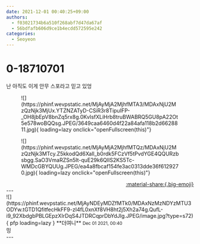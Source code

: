 ```yaml
---
date: 2021-12-01 00:40:25+09:00
authors:
  - f03021734b6a510f268abf7d47da67af
  - 56bdfafb606d9ce1b4ecdd572595e242
categories:
  - Seoyeon
---
```


# 0-18710701

<div class="post-container" markdown="1">
<div class="content-container md-sidebar__scrollwrap" markdown="1">

난 아직도 이게 안무 스포라고 믿고 있엉
<figure markdown="1">
![](https://phinf.wevpstatic.net/MjAyMjA2MjhfMTA3/MDAxNjU2MzQzNjk3MjUx.YTZNZATyD-CSiR3r8TipuIFP-_OH8jbEpV8bnZq5rx8g.0KvIsfXLiHrb8truBWABRQ5GU8pA22Ot5e578woBQQsg.JPEG/3649caa6460d4f22a84afa118b2d6628811.jpg){ loading=lazy onclick="openFullscreen(this)"}
</figure>

<figure markdown="1">
![](https://phinf.wevpstatic.net/MjAyMjA2MjhfMTQz/MDAxNjU2MzQzNjk3MTcy.Z5kkodQd6XaIl_b0rdk5FCzVf5tPvdYGE4QQURzbsbgg.SaO3VmaRZSn5It-quE29k6QlIS2KS5Tc-WMDcGBYQUUg.JPEG/ea4a8fbcaf154fe3ac0313dde36f6129270.jpg){ loading=lazy onclick="openFullscreen(this)"}
</figure>


</div>
</div>

<div style="text-align: right;" markdown="1">
<a href="https://weverse.io/fromis9/fanpost/0-18710701" style="text-align: right;">:material-share:{.big-emoji}</a>
</div>
---

<div class="comments-container md-sidebar__scrollwrap" markdown="1">
<div class="comment" markdown="1">
<div class='id-container' markdown="1">
![](https://phinf.wevpstatic.net/MjAyNDEyMDZfMTk0/MDAxNzMzNDYzMTU3ODYw.tGTD1QfitfecHkFF9-zI4fL0xnXf8VH8ht2j5Xh2a74g.QufL-i9_92XbdgbPBLGEpzXIrDqS4JTDRCqprDbYdJIg.JPEG/image.jpg?type=s72){ pfp loading=lazy }
**<span class="artist">더여니</span>** <small>Dec 01 2021, 00:40</small><br>
</div>
<div class='comment-body' markdown="1">
밍
</div>
</div>
</div>
---

